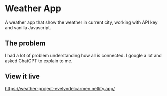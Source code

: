 # Weather App

A weather app that show the weather in current city, working with API key and vanilla Javascript.

## The problem

I had a lot of problem understanding how all is connected. I google a lot and asked ChatGPT to explain to me.

## View it live

https://weather-project-evelyndelcarmen.netlify.app/

